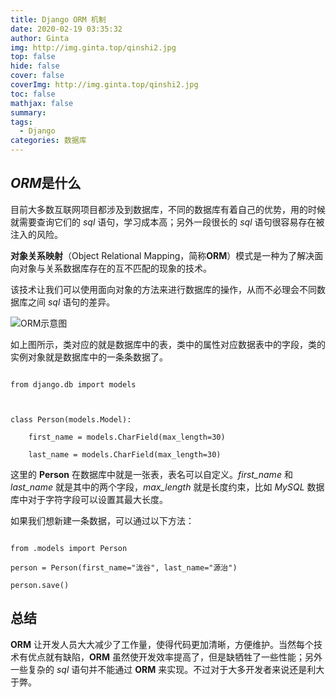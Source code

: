 ```yaml
---
title: Django ORM 机制
date: 2020-02-19 03:35:32
author: Ginta
img: http://img.ginta.top/qinshi2.jpg
top: false
hide: false
cover: false
coverImg: http://img.ginta.top/qinshi2.jpg
toc: false
mathjax: false
summary:
tags: 
  - Django
categories: 数据库
---
```

## *ORM*是什么
目前大多数互联网项目都涉及到数据库，不同的数据库有着自己的优势，用的时候就需要查询它们的 *sql* 语句，学习成本高；另外一段很长的 *sql* 语句很容易存在被注入的风险。

**对象关系映射**（Object Relational Mapping，简称**ORM**）模式是一种为了解决面向对象与关系数据库存在的互不匹配的现象的技术。

该技术让我们可以使用面向对象的方法来进行数据库的操作，从而不必理会不同数据库之间 *sql* 语句的差异。


![ORM示意图](http://img.ginta.top/markdownx/2019/12/02/23d52908-3a2b-45ae-a4b2-f761781d870e.png)

如上图所示，类对应的就是数据库中的表，类中的属性对应数据表中的字段，类的实例对象就是数据库中的一条条数据了。

```
from django.db import models

class Person(models.Model):
    first_name = models.CharField(max_length=30)
    last_name = models.CharField(max_length=30)
```
这里的 **Person** 在数据库中就是一张表，表名可以自定义。*first_name* 和 *last_name* 就是其中的两个字段，*max_length* 就是长度约束，比如 *MySQL* 数据库中对于字符字段可以设置其最大长度。
如果我们想新建一条数据，可以通过以下方法：
```
from .models import Person
person = Person(first_name="泷谷", last_name="源治")
person.save()
```

## 总结
**ORM** 让开发人员大大减少了工作量，使得代码更加清晰，方便维护。当然每个技术有优点就有缺陷，**ORM** 虽然使开发效率提高了，但是缺牺牲了一些性能；另外一些复杂的 *sql* 语句并不能通过 **ORM** 来实现。不过对于大多开发者来说还是利大于弊。